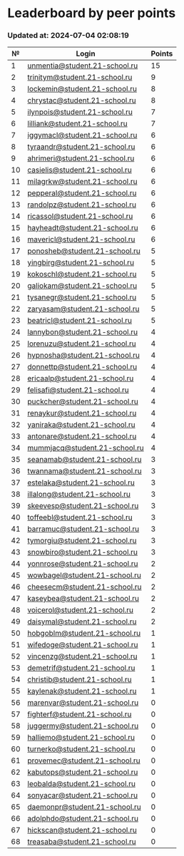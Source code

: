 # Leaderboard by peer points

### Updated at: 2024-07-04 02:08:19

| № | Login | Points |
|---|-------|--------|
|1|unmentia@student.21-school.ru|15|
|2|trinitym@student.21-school.ru|9|
|3|lockemin@student.21-school.ru|8|
|4|chrystac@student.21-school.ru|8|
|5|ilynpois@student.21-school.ru|7|
|6|lilliank@student.21-school.ru|7|
|7|iggymacl@student.21-school.ru|6|
|8|tyraandr@student.21-school.ru|6|
|9|ahrimeri@student.21-school.ru|6|
|10|casielis@student.21-school.ru|6|
|11|milagrkw@student.21-school.ru|6|
|12|pepperal@student.21-school.ru|6|
|13|randolpz@student.21-school.ru|6|
|14|ricassol@student.21-school.ru|6|
|15|hayheadt@student.21-school.ru|6|
|16|mavericl@student.21-school.ru|6|
|17|ponosheb@student.21-school.ru|5|
|18|yingbirg@student.21-school.ru|5|
|19|kokoschl@student.21-school.ru|5|
|20|galiokam@student.21-school.ru|5|
|21|tysanegr@student.21-school.ru|5|
|22|zaryasam@student.21-school.ru|5|
|23|beatricl@student.21-school.ru|5|
|24|lannybon@student.21-school.ru|4|
|25|lorenuzu@student.21-school.ru|4|
|26|hypnosha@student.21-school.ru|4|
|27|donnettp@student.21-school.ru|4|
|28|ericaalp@student.21-school.ru|4|
|29|felisafi@student.21-school.ru|4|
|30|puckcher@student.21-school.ru|4|
|31|renaykur@student.21-school.ru|4|
|32|yaniraka@student.21-school.ru|4|
|33|antonare@student.21-school.ru|4|
|34|mummjacq@student.21-school.ru|4|
|35|seanamab@student.21-school.ru|3|
|36|twannama@student.21-school.ru|3|
|37|estelaka@student.21-school.ru|3|
|38|illalong@student.21-school.ru|3|
|39|skeevesp@student.21-school.ru|3|
|40|toffeebl@student.21-school.ru|3|
|41|barramuc@student.21-school.ru|3|
|42|tymorgiu@student.21-school.ru|3|
|43|snowbiro@student.21-school.ru|3|
|44|yonnrose@student.21-school.ru|2|
|45|wowbagel@student.21-school.ru|2|
|46|cheesecm@student.21-school.ru|2|
|47|kaseybea@student.21-school.ru|2|
|48|voicerol@student.21-school.ru|2|
|49|daisymal@student.21-school.ru|2|
|50|hobgoblm@student.21-school.ru|1|
|51|wifedoge@student.21-school.ru|1|
|52|vincenzg@student.21-school.ru|1|
|53|demetrif@student.21-school.ru|1|
|54|christib@student.21-school.ru|1|
|55|kaylenak@student.21-school.ru|1|
|56|marenvar@student.21-school.ru|0|
|57|fighterf@student.21-school.ru|0|
|58|juggermy@student.21-school.ru|0|
|59|halliemo@student.21-school.ru|0|
|60|turnerko@student.21-school.ru|0|
|61|provemec@student.21-school.ru|0|
|62|kabutops@student.21-school.ru|0|
|63|leobalda@student.21-school.ru|0|
|64|sonyacar@student.21-school.ru|0|
|65|daemonpr@student.21-school.ru|0|
|66|adolphdo@student.21-school.ru|0|
|67|hickscan@student.21-school.ru|0|
|68|treasaba@student.21-school.ru|0|
